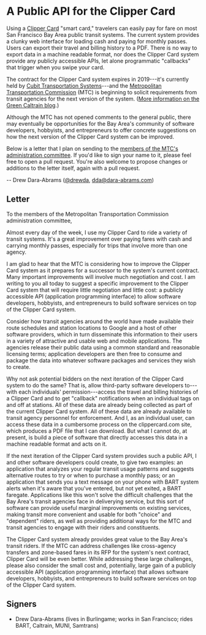 A Public API for the Clipper Card
=================================
Using a [Clipper Card](https://www.clippercard.com) "smart card," travelers can easily pay for fare on most San Francisco Bay Area public transit systems. The current system provides a clunky web interface for loading cash and paying for monthly passes. Users can export their travel and billing history to a PDF. There is no way to export data in a machine readable format, nor does the Clipper Card system provide any publicly accessible APIs, let alone programmatic "callbacks" that trigger when you swipe your card.

The contract for the Clipper Card system expires in 2019---it's currently held by [Cubit Transportation Systems](http://cts.cubic.com/)---and the [Metropolitan Transportation Commission](http://www.mtc.ca.gov/) (MTC) is beginning to solicit requirements from transit agencies for the next version of the system. ([More information on the Green Caltrain blog](http://www.greencaltrain.com/2014/04/caltrain-cac-tomorrow-mtc-starting-to-take-feedback-on-clipper-2-0/).)

Although the MTC has not opened comments to the general public, there may eventually be opportunities for the Bay Area's community of software developers, hobbyists, and entrepreneurs to offer concrete suggestions on how the next version of the Clipper Card system can be improved.

Below is a letter that I plan on sending to the [members of the MTC's administration committee](http://www.mtc.ca.gov/about_mtc/standing_committees.htm). If you'd like to sign your name to it, please feel free to open a pull request. You're also welcome to propose changes or additions to the letter itself, again with a pull request. 

-- Drew Dara-Abrams ([@drewda](twitter.com/drewda), [dda@dara-abrams.com](mailto:dda@dara-abrams.com))

Letter
------

To the members of the Metropolitan Transportation Commission administration committee,

Almost every day of the week, I use my Clipper Card to ride a variety of transit systems. It's a great improvement over paying fares with cash and carrying monthly passes, especially for trips that involve more than one agency.

I am glad to hear that the MTC is considering how to improve the Clipper Card system as it prepares for a successor to the system's current contract. Many important improvements will involve much negotiation and cost. I am writing to you all today to suggest a specific improvement to the Clipper Card system that will require little negotiation and little cost: a publicly accessible API (application programming interface) to allow software developers, hobbyists, and entrepreneurs to build software services on top of the Clipper Card system.

Consider how transit agencies around the world have made available their route schedules and station locations to Google and a host of other software providers, which in turn disseminate this information to their users in a variety of attractive and usable web and mobile applications. The agencies release their public data using a common standard and reasonable licensing terms; application developers are then free to consume and package the data into whatever software packages and services they wish to create.

Why not ask potential bidders on the next iteration of the Clipper Card system to do the same? That is,  allow third-party software developers to---with each individuals' permission---access the travel and billing histories of a Clipper Card and to get "callback" notifications when an individual tags on and off at stations. All of these data are already being collected as part of the current Clipper Card system. All of these data are already available to transit agency personnel for enforcement. And I, as an individual user, can access these data in a cumbersome process on the clippercard.com site, which produces a PDF file that I can download. But what I cannot do, at present, is build a piece of software that directly accesses this data in a machine readable format and acts on it.

If the next iteration of the Clipper Card system provides such a public API, I and other software developers could create, to give two examples: an application that analyzes your regular transit usage patterns and suggests alternative routes to try or when to purchase a monthly pass; or an application that sends you a text message on your phone with BART system alerts when it's aware that you've entered, but not yet exited, a BART faregate. Applications like this won't solve the difficult challenges that the Bay Area's transit agencies face in deliverying service, but this sort of software can provide useful marginal improvements on existing services, making transit more convenient and usable for both "choice" and "dependent" riders, as well as providing additional ways for the MTC and transit agencies to engage with their riders and constituents.

The Clipper Card system already provides great value to the Bay Area's transit riders. If the MTC can address challenges like cross-agency transfers and zone-based fares in its RFP for the system's next contract, Clipper Card will be even better. While addressing these large challenges, please also consider the small cost and, potentially, large gain of a publicly accessible API (application programming interface) that allows software developers, hobbyists, and entrepreneurs to build software services on top of the Clipper Card system.



Signers
-------

* Drew Dara-Abrams (lives in Burlingame; works in San Francisco; rides BART, Caltrain, MUNI, Samtrans)
